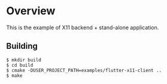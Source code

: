 # Overview

This is the example of X11 backend + stand-alone application.

## Building

```Shell
$ mkdir build
$ cd build
$ cmake -DUSER_PROJECT_PATH=examples/flutter-x11-client ..
$ make
```
